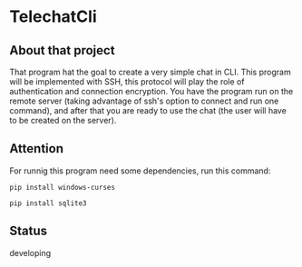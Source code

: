 # TelechatCli

## About that project
That program hat the goal to create a very simple chat in CLI.
This program will be implemented with SSH, this protocol will play the role of authentication and connection encryption.  You have the program run on the remote server (taking advantage of ssh's option to connect and run one command), and after that you are ready to use the chat (the user will have to be created on the server).

## Attention
For runnig this program need some dependencies, run this command:
```
pip install windows-curses
```

```
pip install sqlite3
```

## Status
developing
